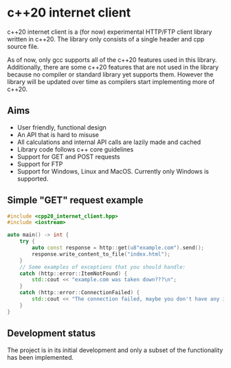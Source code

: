 # c++20 internet client

c++20 internet client is a (for now) experimental HTTP/FTP client library written in c++20. The library only consists of a single header and cpp source file.

As of now, only gcc supports all of the c++20 features used in this library. Additionally, there are some c++20 features that are not used in the library because no compiler or standard library yet supports them. However the library will be updated over time as compilers start implementing more of c++20.


## Aims
* User friendly, functional design
* An API that is hard to misuse
* All calculations and internal API calls are lazily made and cached
* Library code follows c++ core guidelines
* Support for GET and POST requests
* Support for FTP
* Support for Windows, Linux and MacOS. Currently only Windows is supported.

## Simple "GET" request example

```cpp
#include <cpp20_internet_client.hpp>
#include <iostream>

auto main() -> int {
	try {
		auto const response = http::get(u8"example.com").send();
		response.write_content_to_file("index.html");
	} 
	// Some examples of exceptions that you should handle: 
	catch (http::error::ItemNotFound) {
		std::cout << "example.com was taken down???\n";
	}
	catch (http::error::ConnectionFailed) {
		std::cout << "The connection failed, maybe you don't have any internet connection :(\n";
	}
}
```

## Development status
The project is in its initial development and only a subset of the functionality has been implemented.
